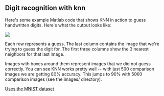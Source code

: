 ## Digit recognition with knn

Here's some example Matlab code that shows KNN in action to guess handwritten digits. Here's what the output looks like:

![](https://github.com/egonSchiele/grokking_algorithms/blob/master/10_knn/images/17_correct_500_comparisons.png)

Each row represents a guess. The last column contains the image that we're trying to guess the digit for. The first three columns show the 3 nearest neighbors for that last image.

Images with boxes around them represent images that we did not guess correctly. You can see KNN works pretty well -- with just 500 comparison images we are getting 80% accuracy. This jumps to 90% with 5000 comparison images (see the images/ directory).

[Uses the MNIST dataset](http://yann.lecun.com/exdb/mnist/)
